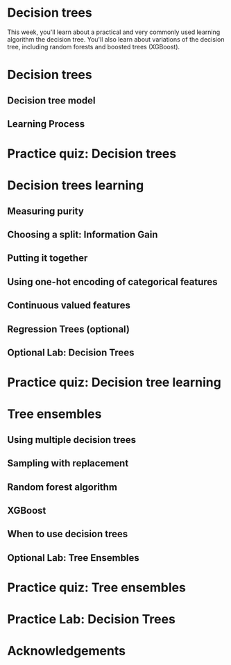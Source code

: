 # Decision trees

This week, you'll learn about a practical and very commonly used learning algorithm the decision tree. You'll also learn about variations of the decision tree, including random forests and boosted trees (XGBoost).


# Decision trees

## Decision tree model

## Learning Process





# Practice quiz: Decision trees



# Decision trees learning

## Measuring purity

## Choosing a split: Information Gain

## Putting it together

## Using one-hot encoding of categorical features

## Continuous valued features

## Regression Trees (optional)

## Optional Lab: Decision Trees



# Practice quiz: Decision tree learning



# Tree ensembles

## Using multiple decision trees

## Sampling with replacement

## Random forest algorithm

## XGBoost

## When to use decision trees

## Optional Lab: Tree Ensembles



# Practice quiz: Tree ensembles




# Practice Lab: Decision Trees




# Acknowledgements

